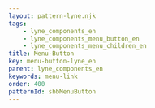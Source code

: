 ```yaml
---
layout: pattern-lyne.njk
tags: 
    - lyne_components_en
    - lyne_components_menu_button_en
    - lyne_components_menu_children_en
title: Menu-Button
key: menu-button-lyne_en
parent: lyne_components_en
keywords: menu-link
order: 400
patternId: sbbMenuButton
---
```

